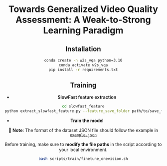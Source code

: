 <div align="center">

# Towards Generalized Video Quality Assessment: A Weak-to-Strong Learning Paradigm


## Installation

```bash
conda create -n w2s_vqa python=3.10
conda activate w2s_vqa
pip install -r requirements.txt
```

## Training
- **SlowFast feature extraction**

```bash
cd slowfast_feature
python extract_slowfast_feature.py --feature_save_folder path/to/save_features --videos_dir path/to/videos
```

- **Train the model**

📄 **Note**: The format of the dataset JSON file should follow the example in  
[`example.json`](example.json)

Before training, make sure to **modify the file paths** in the script according to your local environment.
```bash
bash scripts/train/finetune_onevision.sh
```
